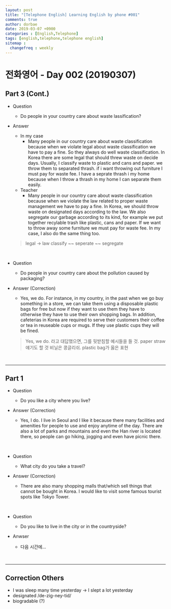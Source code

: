 ```yaml
---
layout: post
title: "[Telephone English] Learning English by phone #001"
comments: true
author: dorbae
date: 2019-03-07 +0900
categories : [English,Telephone]
tags: [english,telephone,telephone english]
sitemap :
  changefreq : weekly
---
```


# 전화영어 - Day 002 (20190307)

## Part 3 (Cont.)
* Question
    * Do people in your country care about waste lassification?

* Answer
    * In my case
        * Many people in our country care about waste classification because when we violate legal about waste classification we have to pay a fine. So they always do well waste classification. In Korea there are some legal that should threw waste on decide days. Usually, I classify waste to plastic and cans and paper. we throw them to separated thrash. if i want throwing out furniture I must pay for waste fee. I have a seprate thrash i my home because when I throw a thrash in my home I can separate them easily.
    * Teacher
        * Many people in our country care about waste classification because when we violate the law related to proper waste management we have to pay a fine. In Korea, we should throw waste on designated days according to the law. We also segregate our garbage according to its kind, for example we put together recylable trash like plastic, cans and paper. If we want to throw away some furniture we must pay for waste fee. In my case, I also do the same thing too.

    > legal -> law
    > classify ~~ seperate ~~ segregate

<br />

* Question
    * Do people in your country care about the pollution caused by packaging?

* Answer (Correction)
    * Yes, we do. For instance, in my country, in the past when we go buy something in a store, we can take them using a disposable plastic bags for free but now if they want to use them they have to otherwise they have to use their own shopping bags. In addition, cafeterias in Korea are required to serve their customers their coffee or tea in reuseable cups or mugs. If they use plastic cups they will be fined. 

    > Yes, we do. 라고 대답했으면, 그를 뒷받침할 예시들을 들 것.
    > paper straw 얘기도 할 것
    > 비닐은 콩글리쉬. plastic bag가 옳은 표현

<br />

------

## Part 1
* Question
    * Do you like a city where you live?

* Answer (Correction)
    * Yes, I do. I live in Seoul and I like it because there many facilities and amenities for people to use and enjoy anytime of the day. There are also a lot of parks and mountains and even the Han river is located there, so people can go hiking, jogging and even have picnic there.

<br />

* Question
    * What city do you take a travel?

* Answer (Correction)
    * There are also many shopping malls that/which sell things that cannot  be bought in Korea. I would like to visit some famous tourist spots like Tokyo Tower.

<br />

* Question
    * Do you like to live in the city or in the countryside?

* Anwser
    * 다음 시간에...

<br />

-------

## Correction Others
* I was sleep many time yesterday -> I slept a lot yesterday
* designated /de-zig-ney-tid/
* biogradable (?)